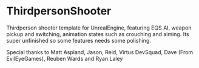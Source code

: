# ThirdpersonShooter

Thirdperson shooter template for UnrealEngine, featuring EQS AI, weapon pickup and switching, animation states such as crouching and aiming.
Its super unfinished so some features needs some polishing. 

Special thanks to Matt Aspland, Jason, Reid, Virtus DevSquad, Dave (From EvilEyeGames), Reuben Wards and Ryan Laley
